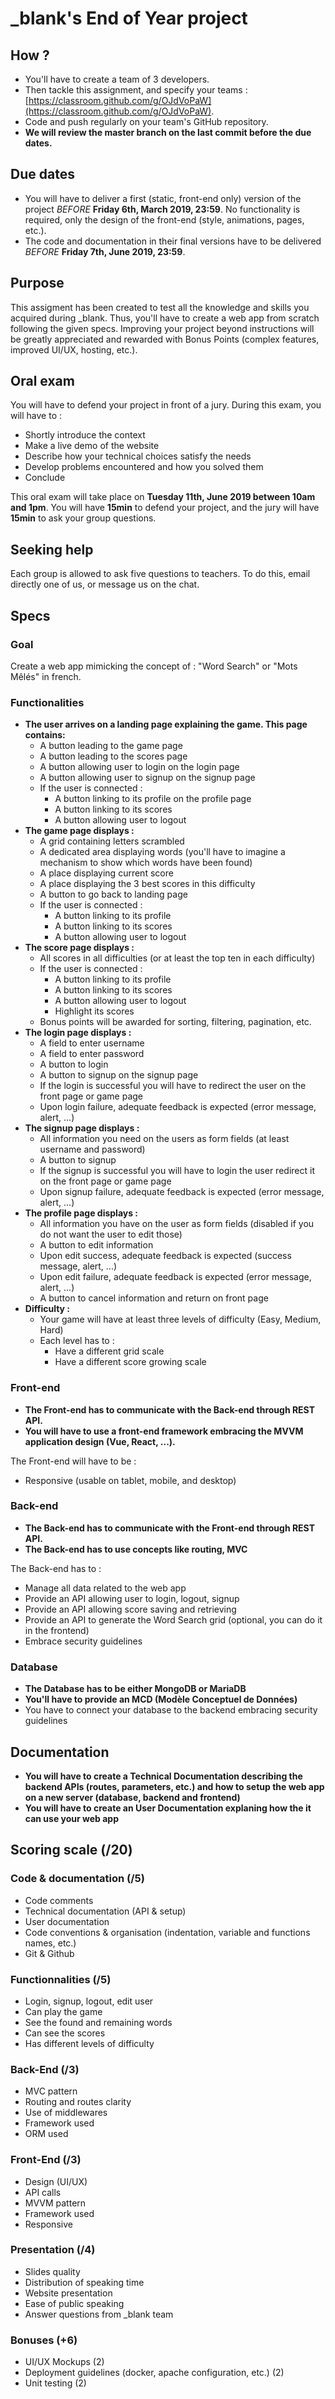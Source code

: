 # _blank's End of Year project

## How ?
- You'll have to create a team of 3 developers.
- Then tackle this assignment, and specify your teams : [https://classroom.github.com/g/OJdVoPaW](https://classroom.github.com/g/OJdVoPaW). 
- Code and push regularly on your team's GitHub repository.
- __We will review the master branch on the last commit before the due dates.__

## Due dates
- You will have to deliver a first (static, front-end only) version of the project _BEFORE_ __Friday 6th, March 2019, 23:59__. No functionality is required, only the design of the front-end (style, animations, pages, etc.).
- The code and documentation in their final versions have to be delivered _BEFORE_ __Friday 7th, June 2019, 23:59__.

## Purpose
This assigment has been created to test all the knowledge and skills you acquired during _blank. Thus, you'll have to create a web app from scratch following the given specs.
Improving your project beyond instructions will be greatly appreciated and rewarded with Bonus Points (complex features, improved UI/UX, hosting, etc.).

## Oral exam
You will have to defend your project in front of a jury. During this exam, you will have to :
- Shortly introduce the context
- Make a live demo of the website
- Describe how your technical choices satisfy the needs
- Develop problems encountered and how you solved them
- Conclude

This oral exam will take place on __Tuesday 11th, June 2019 between 10am and 1pm__. You will have __15min__ to defend your project, and the jury will have __15min__ to ask your group questions.

## Seeking help
Each group is allowed to ask five questions to teachers. To do this, email directly one of us, or message us on the chat.

## Specs
### Goal
Create a web app mimicking the concept of : "Word Search" or "Mots Mêlés" in french.

### Functionalities
- __The user arrives on a landing page explaining the game. This page contains:__
  - A button leading to the game page
  - A button leading to the scores page
  - A button allowing user to login on the login page
  - A button allowing user to signup on the signup page
  - If the user is connected :
    - A button linking to its profile on the profile page
    - A button linking to its scores
    - A button allowing user to logout
- __The game page displays :__
  - A grid containing letters scrambled
  - A dedicated area displaying words (you'll have to imagine a mechanism to show which words have been found)
  - A place displaying current score
  - A place displaying the 3 best scores in this difficulty
  - A button to go back to landing page
  - If the user is connected :
    - A button linking to its profile
    - A button linking to its scores
    - A button allowing user to logout
- __The score page displays :__
  - All scores in all difficulties (or at least the top ten in each difficulty)
  - If the user is connected :
    - A button linking to its profile
    - A button linking to its scores
    - A button allowing user to logout
    - Highlight its scores
  - Bonus points will be awarded for sorting, filtering, pagination, etc.
- __The login page displays :__
  - A field to enter username
  - A field to enter password
  - A button to login
  - A button to signup on the signup page
  - If the login is successful you will have to redirect the user on the front page or game page
  - Upon login failure, adequate feedback is expected (error message, alert, ...)
- __The signup page displays :__
  - All information you need on the users as form fields (at least username and password)
  - A button to signup
  - If the signup is successful you will have to login the user redirect it on the front page or game page
  - Upon signup failure, adequate feedback is expected (error message, alert, ...)
- __The profile page displays :__
  - All information you have on the user as form fields (disabled if you do not want the user to edit those)
  - A button to edit information
  - Upon edit success, adequate feedback is expected (success message, alert, ...)
  - Upon edit failure, adequate feedback is expected (error message, alert, ...)
  - A button to cancel information and return on front page
- __Difficulty :__
  - Your game will have at least three levels of difficulty (Easy, Medium, Hard)
  - Each level has to :
    - Have a different grid scale
    - Have a different score growing scale
### Front-end
- **The Front-end has to communicate with the Back-end through REST API.**
- **You will have to use a front-end framework embracing the MVVM application design (Vue, React, ...).**

The Front-end will have to be : 
- Responsive (usable on tablet, mobile, and desktop)
### Back-end
- **The Back-end has to communicate with the Front-end through REST API.**
- **The Back-end has to use concepts like routing, MVC**

The Back-end has to :
- Manage all data related to the web app
- Provide an API allowing user to login, logout, signup
- Provide an API allowing score saving and retrieving
- Provide an API to generate the Word Search grid (optional, you can do it in the frontend)
- Embrace security guidelines
### Database
- **The Database has to be either MongoDB or MariaDB**
- **You'll have to provide an MCD (Modèle Conceptuel de Données)**
- You have to connect your database to the backend embracing security guidelines
## Documentation
- **You will have to create a Technical Documentation describing the backend APIs  (routes, parameters, etc.) and how to setup the web app on a new server (database, backend and frontend)**
- **You will have to create an User Documentation explaning how the it can use your web app**
## Scoring scale (/20)
### Code & documentation (/5)
- Code comments
- Technical documentation (API & setup)
- User documentation
- Code conventions & organisation (indentation, variable and functions names, etc.)
- Git & Github
### Functionnalities (/5)
- Login, signup, logout, edit user
- Can play the game
- See the found and remaining words
- Can see the scores
- Has different levels of difficulty
### Back-End (/3)
- MVC pattern
- Routing and routes clarity
- Use of middlewares
- Framework used
- ORM used
### Front-End (/3)
- Design (UI/UX)
- API calls
- MVVM pattern
- Framework used
- Responsive
### Presentation (/4)
- Slides quality
- Distribution of speaking time
- Website presentation
- Ease of public speaking
- Answer questions from _blank team
### Bonuses (+6)
- UI/UX Mockups (2)
- Deployment guidelines (docker, apache configuration, etc.) (2)
- Unit testing (2)
